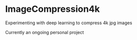 # ImageCompression4k
Experimenting with deep learning to compress 4k jpg images


Currently an ongoing personal project
